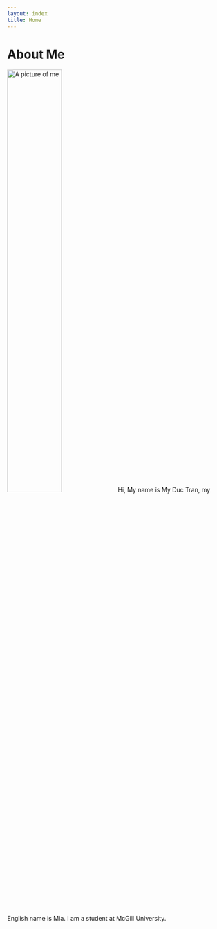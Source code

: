 ```yaml
---
layout: index
title: Home
---
```

# About Me 
<img alt="A picture of me" src="images/profile.png" style="width:50%;">
Hi, My name is My Duc Tran, my English name is Mia. I am a student at McGill University. 
